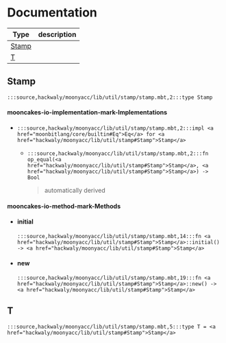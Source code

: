 # Documentation
|Type|description|
|---|---|
|[Stamp](#Stamp)||
|[T](#T)||

## Stamp

```moonbit
:::source,hackwaly/moonyacc/lib/util/stamp/stamp.mbt,2:::type Stamp
```


#### mooncakes-io-implementation-mark-Implementations
- ```moonbit
  :::source,hackwaly/moonyacc/lib/util/stamp/stamp.mbt,2:::impl <a href="moonbitlang/core/builtin#Eq">Eq</a> for <a href="hackwaly/moonyacc/lib/util/stamp#Stamp">Stamp</a>
  ```
  > 
  * ```moonbit
    :::source,hackwaly/moonyacc/lib/util/stamp/stamp.mbt,2:::fn op_equal(<a href="hackwaly/moonyacc/lib/util/stamp#Stamp">Stamp</a>, <a href="hackwaly/moonyacc/lib/util/stamp#Stamp">Stamp</a>) -> Bool
    ```
    > automatically derived

#### mooncakes-io-method-mark-Methods
- #### initial
  ```moonbit
  :::source,hackwaly/moonyacc/lib/util/stamp/stamp.mbt,14:::fn <a href="hackwaly/moonyacc/lib/util/stamp#Stamp">Stamp</a>::initial() -> <a href="hackwaly/moonyacc/lib/util/stamp#Stamp">Stamp</a>
  ```
  > 
- #### new
  ```moonbit
  :::source,hackwaly/moonyacc/lib/util/stamp/stamp.mbt,19:::fn <a href="hackwaly/moonyacc/lib/util/stamp#Stamp">Stamp</a>::new() -> <a href="hackwaly/moonyacc/lib/util/stamp#Stamp">Stamp</a>
  ```
  > 

## T

```moonbit
:::source,hackwaly/moonyacc/lib/util/stamp/stamp.mbt,5:::type T = <a href="hackwaly/moonyacc/lib/util/stamp#Stamp">Stamp</a>
```

